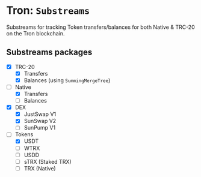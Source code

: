 # Tron: `Substreams`

Substreams for tracking Token transfers/balances for both Native & TRC-20 on the Tron blockchain.

## Substreams packages

- [x] TRC-20
  - [x] Transfers
  - [x] Balances (using `SummingMergeTree`)
- [ ] Native
  - [x] Transfers
  - [ ] Balances
- [x] DEX
  - [x] JustSwap V1
  - [x] SunSwap V2
  - [ ] SunPump V1
- [ ] Tokens
  - [x] USDT
  - [ ] WTRX
  - [ ] USDD
  - [ ] sTRX (Staked TRX)
  - [ ] TRX (Native)
